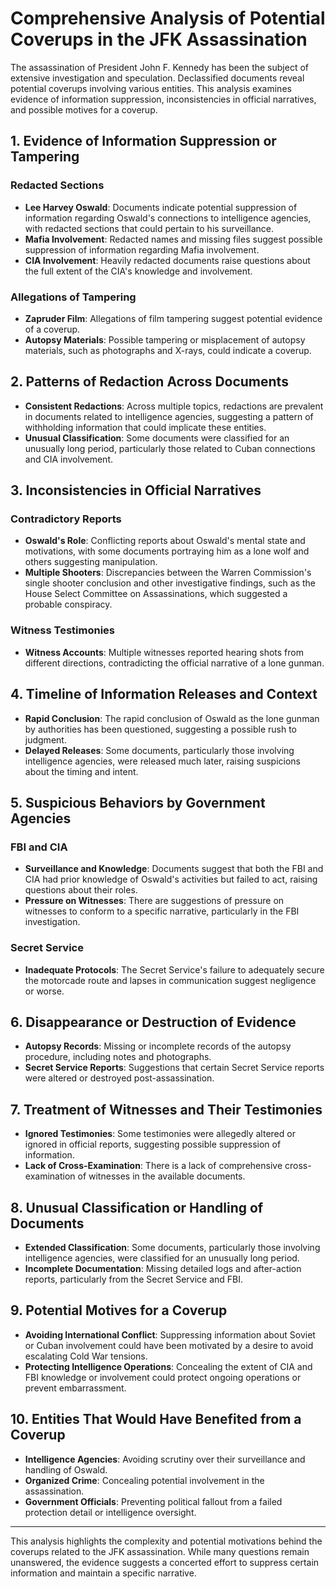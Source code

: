 # Comprehensive Analysis of Potential Coverups in the JFK Assassination

The assassination of President John F. Kennedy has been the subject of extensive investigation and speculation. Declassified documents reveal potential coverups involving various entities. This analysis examines evidence of information suppression, inconsistencies in official narratives, and possible motives for a coverup.

## 1. Evidence of Information Suppression or Tampering

### Redacted Sections
- **Lee Harvey Oswald**: Documents indicate potential suppression of information regarding Oswald's connections to intelligence agencies, with redacted sections that could pertain to his surveillance.
- **Mafia Involvement**: Redacted names and missing files suggest possible suppression of information regarding Mafia involvement.
- **CIA Involvement**: Heavily redacted documents raise questions about the full extent of the CIA's knowledge and involvement.

### Allegations of Tampering
- **Zapruder Film**: Allegations of film tampering suggest potential evidence of a coverup.
- **Autopsy Materials**: Possible tampering or misplacement of autopsy materials, such as photographs and X-rays, could indicate a coverup.

## 2. Patterns of Redaction Across Documents

- **Consistent Redactions**: Across multiple topics, redactions are prevalent in documents related to intelligence agencies, suggesting a pattern of withholding information that could implicate these entities.
- **Unusual Classification**: Some documents were classified for an unusually long period, particularly those related to Cuban connections and CIA involvement.

## 3. Inconsistencies in Official Narratives

### Contradictory Reports
- **Oswald's Role**: Conflicting reports about Oswald's mental state and motivations, with some documents portraying him as a lone wolf and others suggesting manipulation.
- **Multiple Shooters**: Discrepancies between the Warren Commission's single shooter conclusion and other investigative findings, such as the House Select Committee on Assassinations, which suggested a probable conspiracy.

### Witness Testimonies
- **Witness Accounts**: Multiple witnesses reported hearing shots from different directions, contradicting the official narrative of a lone gunman.

## 4. Timeline of Information Releases and Context

- **Rapid Conclusion**: The rapid conclusion of Oswald as the lone gunman by authorities has been questioned, suggesting a possible rush to judgment.
- **Delayed Releases**: Some documents, particularly those involving intelligence agencies, were released much later, raising suspicions about the timing and intent.

## 5. Suspicious Behaviors by Government Agencies

### FBI and CIA
- **Surveillance and Knowledge**: Documents suggest that both the FBI and CIA had prior knowledge of Oswald's activities but failed to act, raising questions about their roles.
- **Pressure on Witnesses**: There are suggestions of pressure on witnesses to conform to a specific narrative, particularly in the FBI investigation.

### Secret Service
- **Inadequate Protocols**: The Secret Service's failure to adequately secure the motorcade route and lapses in communication suggest negligence or worse.

## 6. Disappearance or Destruction of Evidence

- **Autopsy Records**: Missing or incomplete records of the autopsy procedure, including notes and photographs.
- **Secret Service Reports**: Suggestions that certain Secret Service reports were altered or destroyed post-assassination.

## 7. Treatment of Witnesses and Their Testimonies

- **Ignored Testimonies**: Some testimonies were allegedly altered or ignored in official reports, suggesting possible suppression of information.
- **Lack of Cross-Examination**: There is a lack of comprehensive cross-examination of witnesses in the available documents.

## 8. Unusual Classification or Handling of Documents

- **Extended Classification**: Some documents, particularly those involving intelligence agencies, were classified for an unusually long period.
- **Incomplete Documentation**: Missing detailed logs and after-action reports, particularly from the Secret Service and FBI.

## 9. Potential Motives for a Coverup

- **Avoiding International Conflict**: Suppressing information about Soviet or Cuban involvement could have been motivated by a desire to avoid escalating Cold War tensions.
- **Protecting Intelligence Operations**: Concealing the extent of CIA and FBI knowledge or involvement could protect ongoing operations or prevent embarrassment.

## 10. Entities That Would Have Benefited from a Coverup

- **Intelligence Agencies**: Avoiding scrutiny over their surveillance and handling of Oswald.
- **Organized Crime**: Concealing potential involvement in the assassination.
- **Government Officials**: Preventing political fallout from a failed protection detail or intelligence oversight.

---

This analysis highlights the complexity and potential motivations behind the coverups related to the JFK assassination. While many questions remain unanswered, the evidence suggests a concerted effort to suppress certain information and maintain a specific narrative.